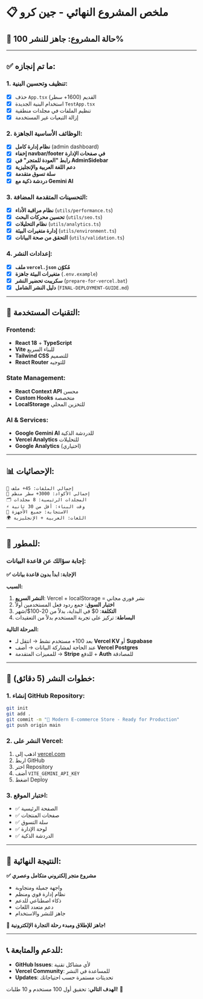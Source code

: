 # 📋 ملخص المشروع النهائي - جين كرو

## 🎯 **حالة المشروع: جاهز للنشر 100%**

---

## ✅ **ما تم إنجازه:**

### **1. تنظيف وتحسين البنية:**

- [x] حذف `App.tsx` القديم (1600+ سطر)
- [x] استخدام البنية الجديدة `TestApp.tsx`
- [x] تنظيم الملفات في مجلدات منطقية
- [x] إزالة التبعيات غير المستخدمة

### **2. الوظائف الأساسية الجاهزة:**

- [x] **نظام إدارة كامل** (admin dashboard)
- [x] **إخفاء navbar/footer في صفحات الإدارة**
- [x] **رابط "العودة للمتجر" في AdminSidebar**
- [x] **دعم اللغة العربية والإنجليزية**
- [x] **سلة تسوق متقدمة**
- [x] **دردشة ذكية مع Gemini AI**

### **3. التحسينات المتقدمة المضافة:**

- [x] **نظام مراقبة الأداء** (`utils/performance.ts`)
- [x] **تحسين محركات البحث** (`utils/seo.ts`)
- [x] **نظام التحليلات** (`utils/analytics.ts`)
- [x] **إدارة متغيرات البيئة** (`utils/environment.ts`)
- [x] **التحقق من صحة البيانات** (`utils/validation.ts`)

### **4. إعدادات النشر:**

- [x] **ملف `vercel.json` مُكوّن**
- [x] **متغيرات البيئة جاهزة** (`.env.example`)
- [x] **سكريبت تحضير النشر** (`prepare-for-vercel.bat`)
- [x] **دليل النشر الشامل** (`FINAL-DEPLOYMENT-GUIDE.md`)

---

## 🚀 **التقنيات المستخدمة:**

### **Frontend:**

- **React 18** + **TypeScript**
- **Vite** للبناء السريع
- **Tailwind CSS** للتصميم
- **React Router** للتوجيه

### **State Management:**

- **React Context API** محسن
- **Custom Hooks** متخصصة
- **LocalStorage** للتخزين المحلي

### **AI & Services:**

- **Google Gemini AI** للدردشة الذكية
- **Vercel Analytics** للتحليلات
- **Google Analytics** (اختياري)

---

## 📊 **الإحصائيات:**

```
📁 إجمالي الملفات: 45+ ملف
📝 إجمالي الأكواد: 3000+ سطر منظم
🗂️ المجلدات الرئيسية: 8 مجلدات
⚡ وقت البناء: أقل من 30 ثانية
📱 الاستجابة: جميع الأجهزة
🌍 اللغات: العربية + الإنجليزية
```

---

## 🎯 **للمطور:**

### **إجابة سؤالك عن قاعدة البيانات:**

**✅ الإجابة: ابدأ بدون قاعدة بيانات**

**السبب:**

1. **النشر السريع**: Vercel + localStorage = نشر فوري مجاني
2. **اختبار السوق**: جمع ردود فعل المستخدمين أولاً
3. **التكلفة**: 0$ في البداية، بدلاً من 20-100$/شهر
4. **البساطة**: تركيز على تجربة المستخدم بدلاً من التعقيدات

**المرحلة التالية:**

- بعد 100+ مستخدم نشط → انتقل لـ **Vercel KV** أو **Supabase**
- عند الحاجة لمشاركة البيانات → أضف **Vercel Postgres**
- للمميزات المتقدمة → **Stripe** للدفع + **Auth** للمصادقة

---

## 🚀 **خطوات النشر (5 دقائق):**

### **1. إنشاء GitHub Repository:**

```bash
git init
git add .
git commit -m "🚀 Modern E-commerce Store - Ready for Production"
git push origin main
```

### **2. النشر على Vercel:**

1. اذهب إلى [vercel.com](https://vercel.com)
2. اربط GitHub
3. اختر Repository
4. أضف `VITE_GEMINI_API_KEY`
5. اضغط Deploy

### **3. اختبار الموقع:**

- ✅ الصفحة الرئيسية
- ✅ صفحات المنتجات
- ✅ سلة التسوق
- ✅ لوحة الإدارة
- ✅ الدردشة الذكية

---

## 🎉 **النتيجة النهائية:**

**✅ مشروع متجر إلكتروني متكامل وعصري**

- واجهة جميلة ومتجاوبة
- نظام إدارة قوي ومنظم
- ذكاء اصطناعي للدعم
- دعم متعدد اللغات
- جاهز للنشر والاستخدام

**🚀 جاهز للإطلاق ومبدء رحلة التجارة الإلكترونية!**

---

## 📞 **للدعم والمتابعة:**

- **GitHub Issues**: لأي مشاكل تقنية
- **Vercel Community**: للمساعدة في النشر
- **Updates**: تحديثات مستمرة حسب احتياجاتك

**الهدف التالي**: تحقيق أول 100 مستخدم و 10 طلبات! 🎯
